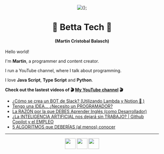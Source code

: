 <!-- Title and short presentation -->
<p align="center"><img alt="{};" src="https://yt3.ggpht.com/a/AATXAJwgLOMFmMyOY3EJbb0lkf3lynGR_1r6A6QL78ZY=s88-c-k-c0x00ffffff-no-rj"></p>
<h1 align="center">🤘 Betta Tech 🤘</h1>
<h4 align="center">(Martin Cristobal Balasch)</h4>

<!-- small paragraphs -->
Hello world!

I'm **Martin**, a programmer and content creator.

I run a YouTube channel, where I talk about programming.

I love **Java Script**, **Type Script** and **Python**.

**Check out the lastest videos of 🎬 [My YouTube channel](https://youtube.com/c/BettaTech) 🎬**
<!-- YouTube workflow implementation using this repository: https://github.com/gautamkrishnar/blog-post-workflow -->

<!-- YOUTUBE:START -->
- [¿Cómo se crea un BOT de Slack? (Utilizando Lambda y Notion 🚀 )](https://www.youtube.com/watch?v=tENbCdmO1OY)
- [Tengo una IDEA... ¿Necesito un PROGRAMADOR?](https://www.youtube.com/watch?v=SjosDhjvqgE)
- [La RAZÓN por la que DEBES Aprender Inglés (como Desarrollador)](https://www.youtube.com/watch?v=Aawq3xDCBm8)
- [¿La INTELIGENCIA ARTIFICIAL nos dejará sin TRABAJO? | Github Copilot y el EMPLEO](https://www.youtube.com/watch?v=iFw3K__mI5U)
- [5 ALGORITMOS que DEBERÍAS (al menos) conocer](https://www.youtube.com/watch?v=eOow74IMTpc)
<!-- YOUTUBE:END -->

---
 
<!-- Social media icons section -->
<p align="center">
  <a href="https://twitter.com/bettatech"><img src="https://www.flaticon.es/svg/static/icons/svg/733/733579.svg" width="35px"></a>
  <a href="https://www.youtube.com/c/BettaTech"><img src="https://www.flaticon.es/svg/static/icons/svg/1384/1384060.svg" width="35px"></a>
  <a href="https://instagram.com/betta_tech"><img src="https://www.flaticon.es/svg/static/icons/svg/733/733558.svg" width="35px"></a>
</p>

<!-- Thanks to https:flaticon.es for providing all the icons used in this README.md file>

